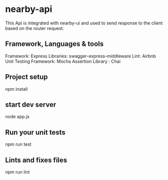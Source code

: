# nearby-api
This Api is integrated with nearby-ui and used to send response to the client based on the router request.

## Framework, Languages & tools
Framework: Express
Libraries: swagger-express-middleware
Lint: Airbnb
Unit Testing Framework: Mocha Assertion Library : Chai

## Project setup
npm install

## start dev server
node app.js

## Run your unit tests
npm run test

## Lints and fixes files
npm run lint